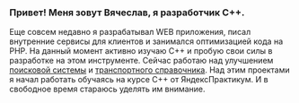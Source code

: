 ### Привет! Меня зовут Вячеслав, я разработчик С++.
Еще совсем недавно я разрабатывал WEB приложения, писал внутренние сервисы для клиентов и занимался оптимизацией кода на PHP.
На данный момент активно изучаю C++ и пробую свои силы в разработке на этом инструменте.
Сейчас работаю над улучшением [поисковой системы](https://github.com/Vyasem/cpp-search-server) и [транспортного справочника](https://github.com/Vyasem/cpp-transport-catalogue). Над этим проектами я начал работать обучаясь на курсе С++ от ЯндексПрактикум. И в свободное время стараюсь уделять им внимание.

<!--
**Vyasem/Vyasem** is a ✨ _special_ ✨ repository because its `README.md` (this file) appears on your GitHub profile.

Here are some ideas to get you started:

- 🔭 I’m currently working on ...
- 🌱 I’m currently learning ...
- 👯 I’m looking to collaborate on ...
- 🤔 I’m looking for help with ...
- 💬 Ask me about ...
- 📫 How to reach me: ...
- 😄 Pronouns: ...
- ⚡ Fun fact: ...
-->
